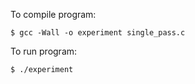 To compile program:

```
$ gcc -Wall -o experiment single_pass.c
```

To run program:

```
$ ./experiment 
```